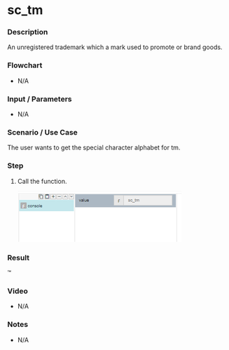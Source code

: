 ﻿# sc_tm

### Description

An unregistered trademark which a mark used to promote or brand goods.

### Flowchart

- N/A 

### Input / Parameters

- N/A

### Scenario / Use Case

The user wants to get the special character alphabet for tm.

### Step

1. Call the function.
    
    ![](../../../../document/function/SpecialCharacter/sc_tm/sc_tm-step-1.png?raw=true)
 
### Result

 ™
 
### Video

- N/A

<!--[![Video](http://i.imgur.com/Ot5DWAW.png)](https://youtu.be/StTqXEQ2l-Y?t=35s)-->

### Notes

- N/A